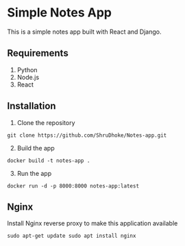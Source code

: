 # Simple Notes App
This is a simple notes app built with React and Django.

## Requirements
1. Python 
2. Node.js
3. React

## Installation
1. Clone the repository
```
git clone https://github.com/ShruDhoke/Notes-app.git
```
2. Build the app
```
docker build -t notes-app .
```
3. Run the app
```
docker run -d -p 8000:8000 notes-app:latest
```

## Nginx
Install Nginx reverse proxy to make this application available

```
sudo apt-get update sudo apt install nginx
```
